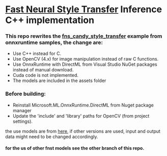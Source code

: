 # [Fast Neural Style Transfer](https://github.com/jcjohnson/fast-neural-style) Inference C++ implementation

### This repo rewrites the [fns_candy_style_transfer](https://github.com/microsoft/onnxruntime-inference-examples/blob/main/c_cxx/fns_candy_style_transfer/README.md) example from onnxruntime samples, the change are:
- Use C++ instead for C.
- Use OpenCV (4.x) for image manipulation instead of raw C functions.
- Use OnnxRuntime with DirectML from Visual Studio NuGet packages instead of manual download.
- Cuda code is not implemented.
- The models are included in the assets folder

### Before building:
- Reinstall Microsoft.ML.OnnxRuntime.DirectML from Nuget package manager
- Update the 'include' and 'library' paths for OpenCV (from project settings).

the use models are from [here](https://github.com/microsoft/Windows-Machine-Learning/tree/master/Samples/FNSCandyStyleTransfer/UWP/cs/Assets), if other versions are used, input and output data might need to be changed accordingly.


#### for the us of other fnst models see the other branch of this repo.